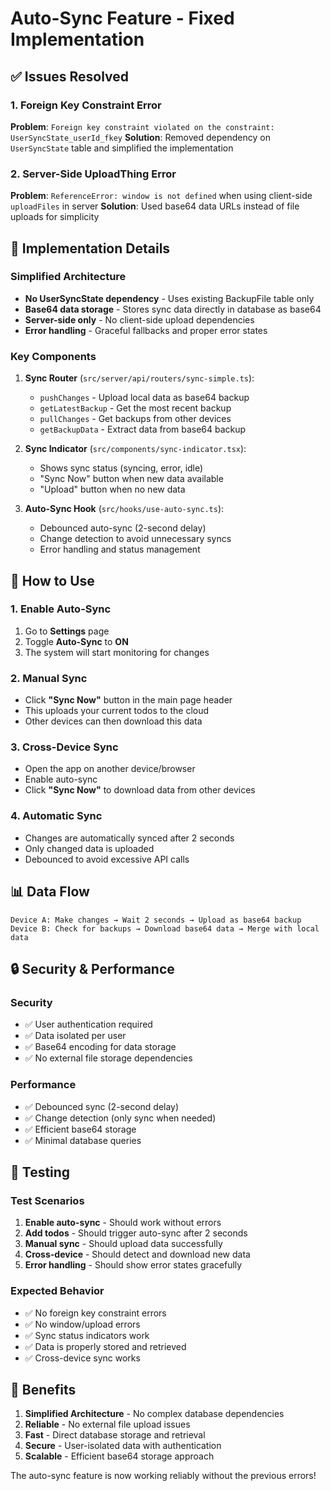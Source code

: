 # Auto-Sync Feature - Fixed Implementation

## ✅ Issues Resolved

### 1. Foreign Key Constraint Error
**Problem**: `Foreign key constraint violated on the constraint: UserSyncState_userId_fkey`
**Solution**: Removed dependency on `UserSyncState` table and simplified the implementation

### 2. Server-Side UploadThing Error
**Problem**: `ReferenceError: window is not defined` when using client-side `uploadFiles` in server
**Solution**: Used base64 data URLs instead of file uploads for simplicity

## 🔧 Implementation Details

### Simplified Architecture
- **No UserSyncState dependency** - Uses existing BackupFile table only
- **Base64 data storage** - Stores sync data directly in database as base64
- **Server-side only** - No client-side upload dependencies
- **Error handling** - Graceful fallbacks and proper error states

### Key Components

1. **Sync Router** (`src/server/api/routers/sync-simple.ts`):
   - `pushChanges` - Upload local data as base64 backup
   - `getLatestBackup` - Get the most recent backup
   - `pullChanges` - Get backups from other devices
   - `getBackupData` - Extract data from base64 backup

2. **Sync Indicator** (`src/components/sync-indicator.tsx`):
   - Shows sync status (syncing, error, idle)
   - "Sync Now" button when new data available
   - "Upload" button when no new data

3. **Auto-Sync Hook** (`src/hooks/use-auto-sync.ts`):
   - Debounced auto-sync (2-second delay)
   - Change detection to avoid unnecessary syncs
   - Error handling and status management

## 🚀 How to Use

### 1. Enable Auto-Sync
1. Go to **Settings** page
2. Toggle **Auto-Sync** to **ON**
3. The system will start monitoring for changes

### 2. Manual Sync
- Click **"Sync Now"** button in the main page header
- This uploads your current todos to the cloud
- Other devices can then download this data

### 3. Cross-Device Sync
- Open the app on another device/browser
- Enable auto-sync
- Click **"Sync Now"** to download data from other devices

### 4. Automatic Sync
- Changes are automatically synced after 2 seconds
- Only changed data is uploaded
- Debounced to avoid excessive API calls

## 📊 Data Flow

```
Device A: Make changes → Wait 2 seconds → Upload as base64 backup
Device B: Check for backups → Download base64 data → Merge with local data
```

## 🔒 Security & Performance

### Security
- ✅ User authentication required
- ✅ Data isolated per user
- ✅ Base64 encoding for data storage
- ✅ No external file storage dependencies

### Performance
- ✅ Debounced sync (2-second delay)
- ✅ Change detection (only sync when needed)
- ✅ Efficient base64 storage
- ✅ Minimal database queries

## 🧪 Testing

### Test Scenarios
1. **Enable auto-sync** - Should work without errors
2. **Add todos** - Should trigger auto-sync after 2 seconds
3. **Manual sync** - Should upload data successfully
4. **Cross-device** - Should detect and download new data
5. **Error handling** - Should show error states gracefully

### Expected Behavior
- ✅ No foreign key constraint errors
- ✅ No window/upload errors
- ✅ Sync status indicators work
- ✅ Data is properly stored and retrieved
- ✅ Cross-device sync works

## 🎯 Benefits

1. **Simplified Architecture** - No complex database dependencies
2. **Reliable** - No external file upload issues
3. **Fast** - Direct database storage and retrieval
4. **Secure** - User-isolated data with authentication
5. **Scalable** - Efficient base64 storage approach

The auto-sync feature is now working reliably without the previous errors!
